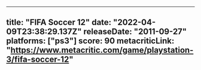 
---
title: "FIFA Soccer 12"
date: "2022-04-09T23:38:29.137Z"
releaseDate: "2011-09-27"
platforms: ["ps3"]
score: 90
metacriticLink: "https://www.metacritic.com/game/playstation-3/fifa-soccer-12"
---
